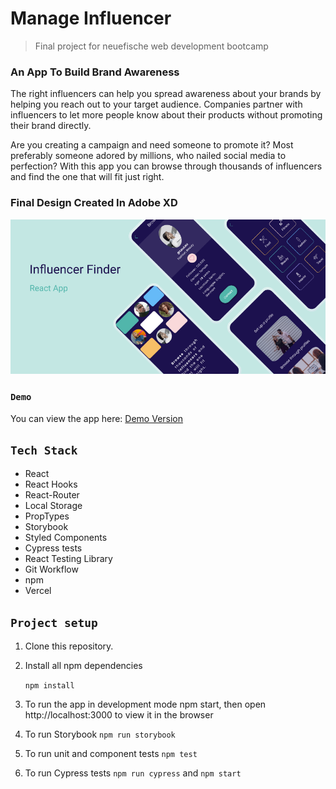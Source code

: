 # Manage Influencer

> Final project for neuefische web development bootcamp

### An App To Build Brand Awareness

The right influencers can help you spread awareness about your brands by helping you reach out to your target audience. Companies partner with influencers to let more people know about their products without promoting their brand directly.

Are you creating a campaign and need someone to promote it? Most preferably someone adored by millions, who nailed social media to perfection? With this app you can browse through thousands of influencers and find the one that will fit just right.

### Final Design Created In Adobe XD

![influencer-finder](src/images/influencer.png)

### `Demo`

You can view the app here:
[Demo Version](https://influencer-finder.vercel.app/)

## `Tech Stack`

- React
- React Hooks
- React-Router
- Local Storage
- PropTypes
- Storybook
- Styled Components
- Cypress tests
- React Testing Library
- Git Workflow
- npm
- Vercel

## `Project setup`

1. Clone this repository.
2. Install all npm dependencies

   `npm install`

3. To run the app in development mode npm start, then open http://localhost:3000 to view it in the browser
4. To run Storybook
   `npm run storybook`
5. To run unit and component tests
   `npm test`
6. To run Cypress tests
   `npm run cypress` and `npm start`
